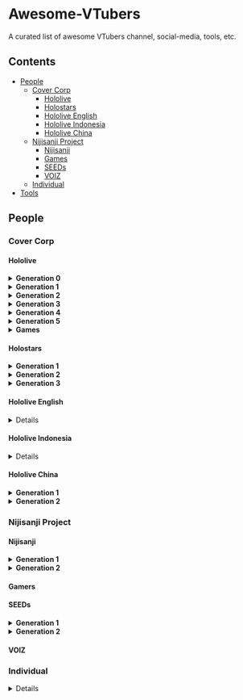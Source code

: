# Awesome-VTubers

A curated list of awesome VTubers channel, social-media, tools, etc.

## Contents


<!--ts-->
* [People](#people)
  * [Cover Corp](#cover-corp)
    * [Hololive](#hololive)
    * [Holostars](#holostars)
    * [Hololive English](#hololive-english)
    * [Hololive Indonesia](#hololive-indonesia)
    * [Hololive China](#hololive-china)
  * [Nijisanji Project](#nijisanji-project)
    * [Nijisanji](#nijisanji)
    * [Games](#games)
    * [SEEDs](#seeds)
    * [VOIZ](#voiz)
  * [Individual](#individual)
* [Tools](#tools)

<!--te-->

## People

### Cover Corp

#### Hololive

<details><summary><b>Generation 0</b></summary>

- Tokino Sora - [Youbute]() / [Twitter]()
- Roboco
- Hoshimachi Suisei
- Sakura Miko
- AZKi

</details>

<details><summary><b>Generation 1</b></summary>

- Yozora Mel
- Shirakami Fubuki
- Natsuiro Matsuri
- Aki Rosenthal
- Akai Haato
- Hitomi Chris

</details>

<details><summary><b>Generation 2</b></summary>

- Minato Aqua
- Murasaki Shion
- Nakiri Ayame
- Yuzuki Choco
- Oozora Subaru

</details>

<details><summary><b>Generation 3</b></summary>

- Usada Pekora
- Uruha Rushia
- Shiranui Flare
- Shirogane Noel
- Houshou Marine

</details>

<details><summary><b>Generation 4</b></summary>

- Amane Kanata - [Youbute](https://www.youtube.com/channel/UCZlDXzGoo7d44bwdNObFacg) / [Twitter](https://twitter.com/amanekanatach)
- Kiryu Coco - [Youbute](https://www.youtube.com/channel/UCS9uQI-jC3DE0L4IpXyvr6w) / [Twitter](https://twitter.com/kiryucoco)
- Tsunomaki Watame - [Youbute](https://www.youtube.com/channel/UCqm3BQLlJfvkTsX_hvm0UmA) / [Twitter](https://twitter.com/tsunomakiwatame)
- Tokoyami Towa - [Youbute](https://www.youtube.com/channel/UC1uv2Oq6kNxgATlCiez59hw) / [Twitter](https://twitter.com/tokoyamitowa)
- Himemori Luna - [Youbute](https://www.youtube.com/channel/UCa9Y57gfeY0Zro_noHRVrnw) / [Twitter](https://twitter.com/himemoriluna)

</details>

<details><summary><b>Generation 5</b></summary>

- Yukihana Lamy - [Youbute](https://www.youtube.com/channel/UCFKOVgVbGmX65RxO3EtH3iw) / [Twitter](https://twitter.com/yukihanalamy)
- Momosuzu Nene - [Youbute](https://www.youtube.com/channel/UCAWSyEs_Io8MtpY3m-zqILA) / [Twitter](https://twitter.com/momosuzunene)
- Shishiro Botan - [Youbute](https://www.youtube.com/channel/UCUKD-uaobj9jiqB-VXt71mA) / [Twitter](https://twitter.com/shishirobotan)
- Mano Aloe - Retired
- Omaru Polka - [Youbute](https://www.youtube.com/channel/UCK9V2B22uJYu3N7eR_BT9QA) / [Twitter](https://twitter.com/omarupolka)

</details>

<details><summary><b>Games</b></summary>

- Ookami Mio - [Youbute](https://www.youtube.com/channel/UCp-5t9SrOQwXMU7iIjQfARg) / [Twitter](https://twitter.com/ookamimio)
- Nekomata Okayu - [Youbute](https://www.youtube.com/channel/UCvaTdHTWBGv3MKj3KVqJVCw) / [Twitter](https://twitter.com/nekomataokayu)
- Inugami Korone - [Youbute](https://www.youtube.com/channel/UChAnqc_AY5_I3Px5dig3X1Q) / [Twitter](https://twitter.com/inugamikorone)

</details>

#### Holostars

<details><summary><b>Generation 1</b></summary>

- Hanasaki Miyabi
- Kagami Kira
- Kanade Izuru
- Yakushiji Suzaku
- Arurandeisu
- Rikka

</details>

<details><summary><b>Generation 2</b></summary>

- Astel Leda
- Kishido Temma
- Yukoku Roberu

</details>

<details><summary><b>Generation 3</b></summary>

- Tsukishita Kaoru
- Kageyama Shien
- Aragami Oga

</details>

#### Hololive English

<details>

- Mori Calliope - [Youbute](https://www.youtube.com/channel/UCL_qhgtOy0dy1Agp8vkySQg) / [Twitter](https://twitter.com/moricalliope) / [SoundCloud](https://soundcloud.com/user-694398002)
- Takanashi Kiara - [Youbute](https://www.youtube.com/channel/UCHsx4Hqa-1ORjQTh9TYDhww) / [Twitter](https://twitter.com/takanashikiara)
- Ninomae Ina'nis - [Youbute](https://www.youtube.com/channel/UCMwGHR0BTZuLsmjY_NT5Pwg) / [Twitter](https://twitter.com/ninomaeinanis)
- Gawr Gura - [Youbute](https://www.youtube.com/channel/UCoSrY_IQQVpmIRZ9Xf-y93g) / [Twitter](https://twitter.com/gawrgura)
- Watson Amelia - [Youbute](https://www.youtube.com/channel/UCyl1z3jo3XHR1riLFKG5UAg) / [Twitter](https://twitter.com/watsonameliaEN)

</details>

#### Hololive Indonesia

<details>

- Ayunda Risu
- Moona Hoshinova
- Airani Iofifteen

</details>

#### Hololive China

<details><summary><b>Generation 1</b></summary>

- Yogiri - Retired 2020/12/20
- Civia - Retired 2020/11/18
- Spade Echo - Retired 2020/11/21

</details>

<details><summary><b>Generation 2</b></summary>

- Doris - Retired 2020/12/26
- Rosalyn - Retired 2020/12/27
- Artia - Retired 2020/11/19

</details>

### Nijisanji Project

#### Nijisanji

<details><summary><b>Generation 1</b></summary>
 
</details>

<details><summary><b>Generation 2</b></summary>

</details>

#### Gamers

#### SEEDs

<details><summary><b>Generation 1</b></summary>
 
</details>

<details><summary><b>Generation 2</b></summary>
 
</details>

#### VOIZ

### Individual

<details>

- Bafuko Seiso - [Youtube](https://www.youtube.com/channel/UC94NiQXdPedmfOE_qlIBd7Q) / [Twitter](https://twitter.com/bafuko_seiso)

<

## Tools
